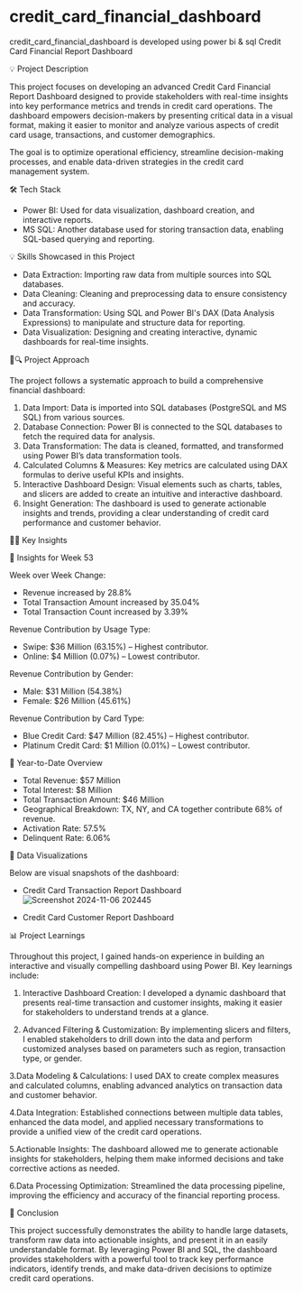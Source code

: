 # credit_card_financial_dashboard
credit_card_financial_dashboard is developed using power bi &amp; sql
 Credit Card Financial Report Dashboard

💡 Project Description

This project focuses on developing an advanced Credit Card Financial Report Dashboard designed to provide stakeholders with real-time insights into key performance metrics and trends in credit card operations. The dashboard empowers decision-makers by presenting critical data in a visual format, making it easier to monitor and analyze various aspects of credit card usage, transactions, and customer demographics.

The goal is to optimize operational efficiency, streamline decision-making processes, and enable data-driven strategies in the credit card management system.

 🛠️ Tech Stack

- Power BI: Used for data visualization, dashboard creation, and interactive reports.
- MS SQL: Another database used for storing transaction data, enabling SQL-based querying and reporting.

 💡 Skills Showcased in this Project

- Data Extraction: Importing raw data from multiple sources into SQL databases.
- Data Cleaning: Cleaning and preprocessing data to ensure consistency and accuracy.
- Data Transformation: Using SQL and Power BI's DAX (Data Analysis Expressions) to manipulate and structure data for reporting.
- Data Visualization: Designing and creating interactive, dynamic dashboards for real-time insights.

📅🔍 Project Approach

The project follows a systematic approach to build a comprehensive financial dashboard:

1. Data Import: Data is imported into SQL databases (PostgreSQL and MS SQL) from various sources.
2. Database Connection: Power BI is connected to the SQL databases to fetch the required data for analysis.
3. Data Transformation: The data is cleaned, formatted, and transformed using Power BI’s data transformation tools.
4. Calculated Columns & Measures: Key metrics are calculated using DAX formulas to derive useful KPIs and insights.
5. Interactive Dashboard Design: Visual elements such as charts, tables, and slicers are added to create an intuitive and interactive dashboard.
6. Insight Generation: The dashboard is used to generate actionable insights and trends, providing a clear understanding of credit card performance and customer behavior.

🧠💡 Key Insights

🎌 Insights for Week 53

  Week over Week Change:
  - Revenue increased by 28.8%
  - Total Transaction Amount increased by 35.04%
  - Total Transaction Count increased by 3.39%

  Revenue Contribution by Usage Type:
  - Swipe: $36 Million (63.15%) – Highest contributor.
  - Online: $4 Million (0.07%) – Lowest contributor.

  Revenue Contribution by Gender:
  - Male: $31 Million (54.38%)
  - Female: $26 Million (45.61%)

  Revenue Contribution by Card Type:
  - Blue Credit Card: $47 Million (82.45%) – Highest contributor.
  - Platinum Credit Card: $1 Million (0.01%) – Lowest contributor.

 📆 Year-to-Date Overview

- Total Revenue: $57 Million
- Total Interest: $8 Million
- Total Transaction Amount: $46 Million
- Geographical Breakdown: TX, NY, and CA together contribute 68% of revenue.
- Activation Rate: 57.5%
- Delinquent Rate: 6.06%

📸 Data Visualizations

Below are visual snapshots of the dashboard:

- Credit Card Transaction Report Dashboard 
![Screenshot 2024-11-06 202445](https://github.com/user-attachments/assets/150615a5-21cb-48d9-87fc-d97149d5a5e1)


- Credit Card Customer Report Dashboard 

📊 Project Learnings

Throughout this project, I gained hands-on experience in building an interactive and visually compelling dashboard using Power BI. Key learnings include:

1. Interactive Dashboard Creation: I developed a dynamic dashboard that presents real-time transaction and customer insights, making it easier for stakeholders to understand trends at a glance.
   
2. Advanced Filtering & Customization: By implementing slicers and filters, I enabled stakeholders to drill down into the data and perform customized analyses based on parameters such as region, transaction type, or gender.

3.Data Modeling & Calculations: I used DAX to create complex measures and calculated columns, enabling advanced analytics on transaction data and customer behavior.

4.Data Integration: Established connections between multiple data tables, enhanced the data model, and applied necessary transformations to provide a unified view of the credit card operations.

5.Actionable Insights: The dashboard allowed me to generate actionable insights for stakeholders, helping them make informed decisions and take corrective actions as needed.

6.Data Processing Optimization: Streamlined the data processing pipeline, improving the efficiency and accuracy of the financial reporting process.

🔄 Conclusion

This project successfully demonstrates the ability to handle large datasets, transform raw data into actionable insights, and present it in an easily understandable format. By leveraging Power BI and SQL, the dashboard provides stakeholders with a powerful tool to track key performance indicators, identify trends, and make data-driven decisions to optimize credit card operations.



